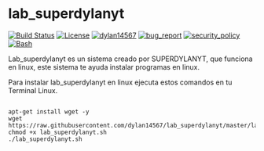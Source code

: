 # lab_superdylanyt
[![Build Status](https://img.shields.io/github/stars/dylan14567/lab_superdylanyt.svg)](https://github.com/dylan14567/lab_superdylanyt)
[![License](https://img.shields.io/github/license/dylan14567/lab_superdylanyt.svg)](https://github.com/dylan14567/lab_superdylanyt/blob/master/LICENSE)
[![dylan14567](https://img.shields.io/badge/author-dylan14567-green.svg)](https://github.com/dylan14567)
[![bug_report](https://img.shields.io/badge/bug-report-red.svg)](https://github.com/dylan14567/lab_superdylanyt/blob/master/.github/ISSUE_TEMPLATE/bug_report.md)
[![security_policy](https://img.shields.io/badge/security-policy-cyan.svg)](https://github.com/dylan14567/lab_superdylanyt/blob/master/SECURITY.md)
[![Bash](https://img.shields.io/badge/language-Bash-blue.svg)](https://www.gnu.org/software/bash/)

Lab_superdylanyt es un sistema creado por SUPERDYLANYT, que funciona en linux, este sistema te ayuda instalar
programas en linux.

Para instalar lab_superdylanyt en linux ejecuta estos comandos en tu Terminal Linux.

```shell

apt-get install wget -y
wget https://raw.githubusercontent.com/dylan14567/lab_superdylanyt/master/lab_superdylanyt.sh
chmod +x lab_superdylanyt.sh
./lab_superdylanyt.sh

```

